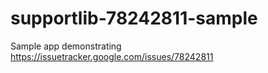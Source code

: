 # supportlib-78242811-sample
Sample app demonstrating https://issuetracker.google.com/issues/78242811
